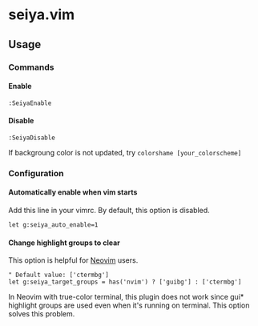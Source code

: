 seiya.vim
=========

## Usage

### Commands

#### Enable

`:SeiyaEnable`

#### Disable

`:SeiyaDisable`

If backgroung color is not updated, try `colorshame [your_colorscheme]`

### Configuration

#### Automatically enable when vim starts

Add this line in your vimrc. By default, this option is disabled.

```vim
let g:seiya_auto_enable=1
```

#### Change highlight groups to clear

This option is helpful for [Neovim](https://neovim.io/) users.

```vim
" Default value: ['ctermbg']
let g:seiya_target_groups = has('nvim') ? ['guibg'] : ['ctermbg']
```

In Neovim with true-color terminal, this plugin does not work since gui\* highlight groups are used even when it's running on terminal. This option solves this problem.

